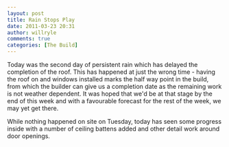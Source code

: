 ```yaml
---
layout: post
title: Rain Stops Play
date: 2011-03-23 20:31
author: willryle
comments: true
categories: [The Build]
---
```

Today was the second day of persistent rain which has delayed the completion of the roof. This has happened at just the wrong time - having the roof on and windows installed marks the half way point in the build, from which the builder can give us a completion date as the remaining work is not weather dependent. It was hoped that we'd be at that stage by the end of this week and with a favourable forecast for the rest of the week, we may yet get there.

While nothing happened on site on Tuesday, today has seen some progress inside with a number of ceiling battens added and other detail work around door openings.
